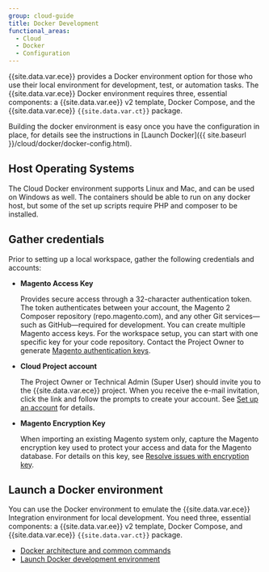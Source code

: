 ```yaml
---
group: cloud-guide
title: Docker Development
functional_areas:
  - Cloud
  - Docker
  - Configuration
---
```


{{site.data.var.ece}} provides a Docker environment option for those who use their local environment for development, test, or automation tasks. The {{site.data.var.ece}} Docker environment requires three, essential components: a {{site.data.var.ee}} v2 template, Docker Compose, and the {{site.data.var.ece}} `{{site.data.var.ct}}` package. 

Building the docker environment is easy once you have the configuration in place, for details see the instructions in [Launch Docker]({{ site.baseurl }}/cloud/docker/docker-config.html).
  

## Host Operating Systems
The Cloud Docker environment supports Linux and Mac, and can be used on Windows as well. The containers should be able to run on any docker host, but some of the set up scripts require PHP and composer to be installed. 


## Gather credentials

Prior to setting up a local workspace, gather the following credentials and accounts:

-  **Magento Access Key**

   Provides secure access through a 32-character authentication token. The token authenticates between your account, the Magento 2 Composer repository (repo.magento.com), and any other Git services—such as GitHub—required for development. You can create multiple Magento access keys. For the workspace setup, you can start with one specific key for your code repository. Contact the Project Owner to generate [Magento authentication keys].

-  **Cloud Project account**

   The Project Owner or Technical Admin (Super User) should invite you to the {{site.data.var.ece}} project. When you receive the e-mail invitation, click the link and follow the prompts to create your account. See [Set up an account] for details.

-  **Magento Encryption Key**

   When importing an existing Magento system only, capture the Magento encryption key used to protect your access and data for the Magento database. For details on this key, see [Resolve issues with encryption key].


## Launch a Docker environment

You can use the Docker environment to emulate the {{site.data.var.ece}} Integration environment for local development. You need three, essential components: a {{site.data.var.ee}} v2 template, Docker Compose, and {{site.data.var.ece}} `{{site.data.var.ct}}` package.

-  [Docker architecture and common commands]({{site.baseurl}}/cloud/docker/docker-containers.html)
-  [Launch Docker development environment]({{site.baseurl}}/cloud/docker/docker-config.html)

[config docker]: {{site.baseurl}}/cloud/docker/docker-config.html
[Magento authentication keys]: {{site.baseurl}}/guides/v2.3/install-gde/prereq/connect-auth.html
[Set up an account]: {{site.baseurl}}/cloud/before/before-workspace.html#newaccount
[Resolve issues with encryption key]: {{site.baseurl}}/cloud/trouble/trouble-crypt-key-variable.html